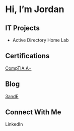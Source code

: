 # Hi, I’m Jordan

## IT Projects

- Active Directory Home Lab

## Certifications

[CompTIA A+](https://www.comptia.org/certifications/a) 

## Blog

[3andE](https://www.3ande.net/blog)

## Connect With Me

LinkedIn
